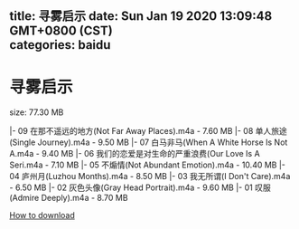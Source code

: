 
title: 寻雾启示
date: Sun Jan 19 2020 13:09:48 GMT+0800 (CST)    
categories: baidu
---

# 寻雾启示
size: 77.30 MB
 
 
|- 09 在那不遥远的地方(Not Far Away Places).m4a - 7.60 MB
|- 08 单人旅途(Single Journey).m4a - 9.50 MB
|- 07 白马非马(When A White Horse Is Not A.m4a - 9.40 MB
|- 06 我们的恋爱是对生命的严重浪费(Our Love Is A Seri.m4a - 7.10 MB
|- 05 不煽情(Not Abundant Emotion).m4a - 10.40 MB
|- 04 庐州月(Luzhou Months).m4a - 8.50 MB
|- 03 我无所谓(I Don't Care).m4a - 6.50 MB
|- 02 灰色头像(Gray Head Portrait).m4a - 9.60 MB
|- 01 叹服(Admire Deeply).m4a - 8.70 MB

[How to download](https://bpcam.bemobtrk.com/go/2ceec3aa-1ca2-46d6-b9ff-aaa5c184517c?jno=167)